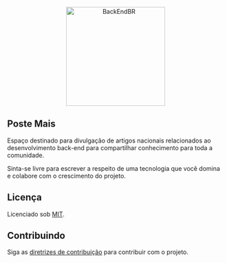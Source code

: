<!--suppress HtmlDeprecatedAttribute -->

<p align="center">
  <img src="https://avatars3.githubusercontent.com/u/30732658?v=4&s=200.jpg" alt="BackEndBR" width="230" />
</p>

<div id='post'></div>

## Poste Mais

Espaço destinado para divulgação de artigos nacionais relacionados ao desenvolvimento back-end para
compartilhar conhecimento para toda a comunidade.

Sinta-se livre para escrever a respeito de uma tecnologia que você domina e colabore com o crescimento do projeto.

<div id='license'></div>

## Licença

Licenciado sob [MIT](LICENSE).

<div id='contributing'></div>

## Contribuindo

Siga as [diretrizes de contribuição](CONTRIBUTING.md) para contribuir com o projeto.
